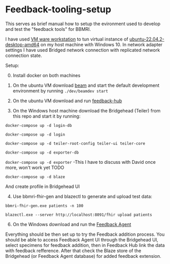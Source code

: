 # Feedback-tooling-setup

This serves as brief manual how to setup the evironment used to develop and test the "feedback tools" for BBMRI. 

I have used [VM ware workstation](https://www.vmware.com/products/workstation-player/workstation-player-evaluation.html) to tun virtual instance of [ubuntu-22.04.2-desktop-amd64](https://ubuntu.com/download/desktop) on my host machine with Windows 10. In network adapter settings I have used Bridged network connection with replicated network connection state.

Setup:

0. Install docker on both machines

1. On the ubuntu VM download [beam](https://github.com/samply/beam#development-environment) and start the default development environment by running `./dev/beamdev start`

2. On the ubuntu VM download and run [feedback-hub](https://github.com/AdamRepasky/feedback-hub)

3. On the Windows host machine download the Bridgehead (Teiler) from this repo and start it by running:

`docker-compose up -d login-db`

`docker-compose up -d login`

`docker-compose up -d teiler-root-config teiler-ui teiler-core`

`docker-compose up -d exporter-db`

`docker-compose up -d exporter`   -This I have to discuss with David once more, won't work yet TODO

`docker-compose up -d blaze`

And create profile in Bridgehead UI

4. Use bbmri-fhir-gen and blazectl to generate and upload test data:

`bbmri-fhir-gen.exe patients -n 100`

`blazectl.exe --server http://localhost:8091/fhir upload patients`

6. On the Windows download and run the [Feedback Agent](https://github.com/AdamRepasky/feedback-agent)

Everything should be then set up to try the Feedback addition process.
You should be able to access Feedback Agent UI through the Bridgehead UI, select specimens for feedback addition, then in Feedback Hub link the data with feedback refference.
After that check the Blaze store of the Bridgehead (or Feedback Agent database) for added feedback extension.




